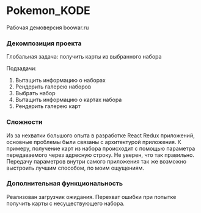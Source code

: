 # Pokemon_KODE

Рабочая демоверсия boowar.ru

### Декомпозиция проекта

Глобальная задача: получить карты из выбранного набора

Подзадачи:

1. Вытащить информацию о наборах
2. Рендерить галерею наборов
3. Выбрать набор
4. Вытащить информацию о картах набора
5. Рендерить галерею карт

### Сложности

Из за нехватки большого опыта в разработке React Redux приложений, основные проблемы были связаны с архитектурой приложения. К примеру, получение карт из набора происходит с помощью параметра передаваемого через адресную строку. Не уверен, что так правильно.
Передачу параметров внутри самого приложения так же возможно выстроить лучшим способом, по моим ощущениям.

### Дополнительная функциональность

Реализован загрузчик ожидания.
Перехват ошибки при попытке получить карты с несуществующего набора.
